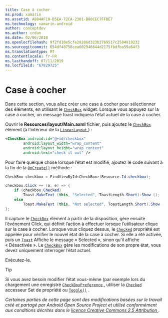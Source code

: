 ```yaml
---
title: Case à cocher
ms.prod: xamarin
ms.assetid: A884AF10-D5EA-72CA-2301-B80CEC7FFBE7
ms.technology: xamarin-android
author: conceptdev
ms.author: crdun
ms.date: 02/06/2018
ms.openlocfilehash: 9f2fd10e5cfe28206d323b2769517c2584919232
ms.sourcegitcommit: 654df48758cea602946644d2175fbdfba59a64f3
ms.translationtype: MT
ms.contentlocale: fr-FR
ms.lasthandoff: 07/11/2019
ms.locfileid: "67829725"
---
```

# <a name="checkbox"></a>Case à cocher

Dans cette section, vous allez créer une case à cocher pour sélectionner des éléments, en utilisant le [`CheckBox`](https://developer.xamarin.com/api/type/Android.Widget.CheckBox)
widget. Lorsque vous appuyez sur la case à cocher, un message toast indiquera l’état actuel de la case à cocher.

Ouvrir le **Resources/layout/Main.axml** fichier, puis ajoutez le [ `CheckBox` ](https://developer.xamarin.com/api/type/Android.Widget.CheckBox/) élément (à l’intérieur de la [ `LinearLayout` ](https://developer.xamarin.com/api/type/Android.Widget.LinearLayout)) :

```xml
<CheckBox android:id="@+id/checkbox"
        android:layout_width="wrap_content"
        android:layout_height="wrap_content"
        android:text="check it out" />
```

Pour faire quelque chose lorsque l’état est modifié, ajoutez le code suivant à la fin de la [`OnCreate()`](https://developer.xamarin.com/api/member/Android.App.Activity.OnCreate/p/Android.OS.Bundle/Android.OS.PersistableBundle)
méthode :

```csharp
CheckBox checkbox = FindViewById<CheckBox>(Resource.Id.checkbox);

checkbox.Click += (o, e) => {
    if (checkbox.Checked)
        Toast.MakeText (this, "Selected", ToastLength.Short).Show ();
    else
        Toast.MakeText (this, "Not selected", ToastLength.Short).Show ();
};
```

Il capture le [`CheckBox`](https://developer.xamarin.com/api/type/Android.Widget.CheckBox/)
élément à partir de la disposition, gère ensuite l’événement Click, qui définit l’action à effectuer lorsque l’utilisateur clique sur la case à cocher. Lorsque vous cliquez dessus, le [`Checked`](https://developer.xamarin.com/api/property/Android.Widget.CompoundButton.Checked/)
propriété est appelée pour vérifier le nouvel état de la case à cocher. Si elle a été activée, puis un [`Toast`](https://developer.xamarin.com/api/type/Android.Widget.Toast/)
Affiche le message « Selected », sinon qu'il affiche « Désactivée ». Le [`CheckBox`](https://developer.xamarin.com/api/type/Android.Widget.CheckBox/)
gère les modifications de son propre état, vous devez uniquement interroger l’état actuel.

Exécutez-le.

> [!TIP]
> Si vous avez besoin modifier l’état vous-même (par exemple lors du chargement une enregistré [ `CheckBoxPreference` ](https://developer.xamarin.com/api/type/Android.Preferences.CheckBoxPreference), utiliser la [`Checked`](https://developer.xamarin.com/api/property/Android.Widget.CompoundButton.Checked)
> accesseur Set de propriété ou [`Toggle()`](https://developer.xamarin.com/api/member/Android.Widget.CompoundButton.Toggle)
> .

*Certaines parties de cette page sont des modifications basées sur le travail créé et partagé par Android Open Source Project et utilisé conformément aux conditions décrites dans le*
[*licence Creative Commons 2.5 Attribution* ](http://creativecommons.org/licenses/by/2.5/).
